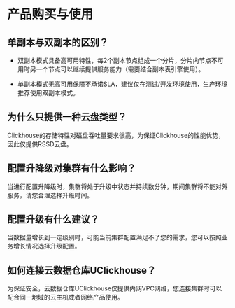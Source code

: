 # 产品购买与使用

## 单副本与双副本的区别？

- 双副本模式具备高可用特性，每2个副本节点组成一个分片，分片内节点不可用时另一个节点可以继续提供服务能力（需要结合副本表引擎使用）。

-   单副本模式无高可用保障不承诺SLA，建议仅在测试/开发环境使用，生产环境推荐使用双副本模式。

## 为什么只提供一种云盘类型？

Clickhouse的存储特性对磁盘吞吐量要求很高，为保证Clickhouse的性能优势， 因此仅提供RSSD云盘。

## 配置升降级对集群有什么影响？

当进行配置升降级时，集群将处于升级中状态并持续数分钟，期间集群将不能对外服务，请您合理选择升级时间。

## 配置升级有什么建议？

当数据量增长到一定级别时，可能当前集群配置满足不了您的需求，您可以按照业务增长情况选择升级配置。

## 如何连接云数据仓库UClickhouse？

为保证安全，云数据仓库UClickhouse仅提供内网VPC网络，您连接集群时可以配合同一地域的云主机或者网络产品使用。